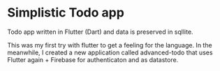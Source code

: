 # Simplistic Todo app 

Todo app written in Flutter (Dart) and data is preserved in sqllite.

This was my first try with flutter to get a feeling for the language. In the meanwhile, I created
a new application called advanced-todo that uses Flutter again + Firebase for authenticaton and as datastore. 
